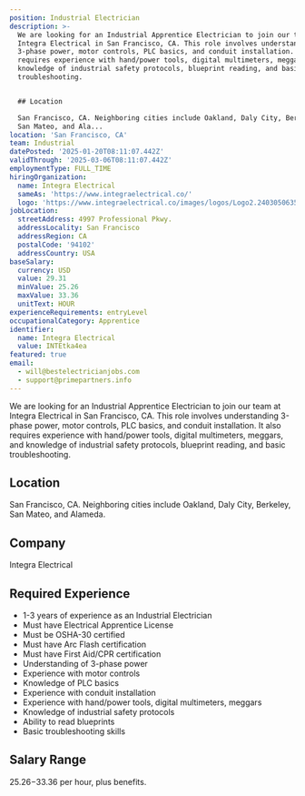 ```yaml
---
position: Industrial Electrician
description: >-
  We are looking for an Industrial Apprentice Electrician to join our team at
  Integra Electrical in San Francisco, CA. This role involves understanding
  3-phase power, motor controls, PLC basics, and conduit installation. It also
  requires experience with hand/power tools, digital multimeters, meggars, and
  knowledge of industrial safety protocols, blueprint reading, and basic
  troubleshooting. 


  ## Location

  San Francisco, CA. Neighboring cities include Oakland, Daly City, Berkeley,
  San Mateo, and Ala...
location: 'San Francisco, CA'
team: Industrial
datePosted: '2025-01-20T08:11:07.442Z'
validThrough: '2025-03-06T08:11:07.442Z'
employmentType: FULL_TIME
hiringOrganization:
  name: Integra Electrical
  sameAs: 'https://www.integraelectrical.co/'
  logo: 'https://www.integraelectrical.co/images/logos/Logo2.2403050635216.png'
jobLocation:
  streetAddress: 4997 Professional Pkwy.
  addressLocality: San Francisco
  addressRegion: CA
  postalCode: '94102'
  addressCountry: USA
baseSalary:
  currency: USD
  value: 29.31
  minValue: 25.26
  maxValue: 33.36
  unitText: HOUR
experienceRequirements: entryLevel
occupationalCategory: Apprentice
identifier:
  name: Integra Electrical
  value: INTEtka4ea
featured: true
email:
  - will@bestelectricianjobs.com
  - support@primepartners.info
---
```




We are looking for an Industrial Apprentice Electrician to join our team at Integra Electrical in San Francisco, CA. This role involves understanding 3-phase power, motor controls, PLC basics, and conduit installation. It also requires experience with hand/power tools, digital multimeters, meggars, and knowledge of industrial safety protocols, blueprint reading, and basic troubleshooting. 

## Location
San Francisco, CA. Neighboring cities include Oakland, Daly City, Berkeley, San Mateo, and Alameda.

## Company
Integra Electrical

## Required Experience
- 1-3 years of experience as an Industrial Electrician
- Must have Electrical Apprentice License
- Must be OSHA-30 certified
- Must have Arc Flash certification
- Must have First Aid/CPR certification
- Understanding of 3-phase power
- Experience with motor controls
- Knowledge of PLC basics
- Experience with conduit installation
- Experience with hand/power tools, digital multimeters, meggars
- Knowledge of industrial safety protocols
- Ability to read blueprints
- Basic troubleshooting skills

## Salary Range
$25.26-$33.36 per hour, plus benefits.
